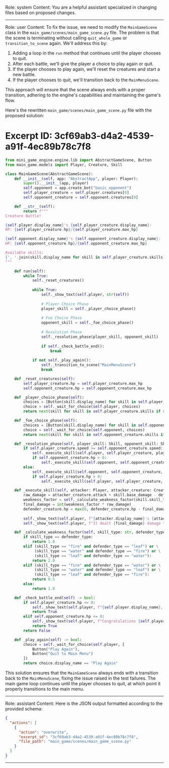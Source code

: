 Role: system
Content: You are a helpful assistant specialized in changing files based on proposed changes.
__________________
Role: user
Content: To fix the issue, we need to modify the `MainGameScene` class in the `main_game/scenes/main_game_scene.py` file. The problem is that the scene is terminating without calling `quit_whole_game` or `transition_to_scene` again. We'll address this by:

1. Adding a loop in the `run` method that continues until the player chooses to quit.
2. After each battle, we'll give the player a choice to play again or quit.
3. If the player chooses to play again, we'll reset the creatures and start a new battle.
4. If the player chooses to quit, we'll transition back to the `MainMenuScene`.

This approach will ensure that the scene always ends with a proper transition, adhering to the engine's capabilities and maintaining the game's flow.

Here's the rewritten `main_game/scenes/main_game_scene.py` file with the proposed solution:

# Excerpt ID: 3cf69ab3-d4a2-4539-a91f-4ec89b78c7f8
```python main_game/scenes/main_game_scene.py
from mini_game_engine.engine.lib import AbstractGameScene, Button
from main_game.models import Player, Creature, Skill

class MainGameScene(AbstractGameScene):
    def __init__(self, app: "AbstractApp", player: Player):
        super().__init__(app, player)
        self.opponent = app.create_bot("basic_opponent")
        self.player_creature = self.player.creatures[0]
        self.opponent_creature = self.opponent.creatures[0]

    def __str__(self):
        return f"""
Creature Battle!

{self.player.display_name}'s {self.player_creature.display_name}:
HP: {self.player_creature.hp}/{self.player_creature.max_hp}

{self.opponent.display_name}'s {self.opponent_creature.display_name}:
HP: {self.opponent_creature.hp}/{self.opponent_creature.max_hp}

Available skills:
{', '.join(skill.display_name for skill in self.player_creature.skills)}
"""

    def run(self):
        while True:
            self._reset_creatures()
            
            while True:
                self._show_text(self.player, str(self))
                
                # Player Choice Phase
                player_skill = self._player_choice_phase()
                
                # Foe Choice Phase
                opponent_skill = self._foe_choice_phase()
                
                # Resolution Phase
                self._resolution_phase(player_skill, opponent_skill)
                
                if self._check_battle_end():
                    break
            
            if not self._play_again():
                self._transition_to_scene("MainMenuScene")
                break

    def _reset_creatures(self):
        self.player_creature.hp = self.player_creature.max_hp
        self.opponent_creature.hp = self.opponent_creature.max_hp

    def _player_choice_phase(self):
        choices = [Button(skill.display_name) for skill in self.player_creature.skills]
        choice = self._wait_for_choice(self.player, choices)
        return next(skill for skill in self.player_creature.skills if skill.display_name == choice.display_name)

    def _foe_choice_phase(self):
        choices = [Button(skill.display_name) for skill in self.opponent_creature.skills]
        choice = self._wait_for_choice(self.opponent, choices)
        return next(skill for skill in self.opponent_creature.skills if skill.display_name == choice.display_name)

    def _resolution_phase(self, player_skill: Skill, opponent_skill: Skill):
        if self.player_creature.speed >= self.opponent_creature.speed:
            self._execute_skill(self.player, self.player_creature, player_skill, self.opponent_creature)
            if self.opponent_creature.hp > 0:
                self._execute_skill(self.opponent, self.opponent_creature, opponent_skill, self.player_creature)
        else:
            self._execute_skill(self.opponent, self.opponent_creature, opponent_skill, self.player_creature)
            if self.player_creature.hp > 0:
                self._execute_skill(self.player, self.player_creature, player_skill, self.opponent_creature)

    def _execute_skill(self, attacker: Player, attacker_creature: Creature, skill: Skill, defender_creature: Creature):
        raw_damage = attacker_creature.attack + skill.base_damage - defender_creature.defense
        weakness_factor = self._calculate_weakness_factor(skill.skill_type, defender_creature.creature_type)
        final_damage = int(weakness_factor * raw_damage)
        defender_creature.hp = max(0, defender_creature.hp - final_damage)
        
        self._show_text(self.player, f"{attacker.display_name}'s {attacker_creature.display_name} used {skill.display_name}!")
        self._show_text(self.player, f"It dealt {final_damage} damage to {defender_creature.display_name}!")

    def _calculate_weakness_factor(self, skill_type: str, defender_type: str) -> float:
        if skill_type == defender_type:
            return 1.0
        elif (skill_type == "fire" and defender_type == "leaf") or \
             (skill_type == "water" and defender_type == "fire") or \
             (skill_type == "leaf" and defender_type == "water"):
            return 2.0
        elif (skill_type == "fire" and defender_type == "water") or \
             (skill_type == "water" and defender_type == "leaf") or \
             (skill_type == "leaf" and defender_type == "fire"):
            return 0.5
        else:
            return 1.0

    def _check_battle_end(self) -> bool:
        if self.player_creature.hp <= 0:
            self._show_text(self.player, f"{self.player.display_name}, you have lost the battle!")
            return True
        elif self.opponent_creature.hp <= 0:
            self._show_text(self.player, f"Congratulations {self.player.display_name}, you have won the battle!")
            return True
        return False

    def _play_again(self) -> bool:
        choice = self._wait_for_choice(self.player, [
            Button("Play Again"),
            Button("Quit to Main Menu")
        ])
        return choice.display_name == "Play Again"
```

This solution ensures that the `MainGameScene` always ends with a transition back to the `MainMenuScene`, fixing the issue raised in the test failures. The main game loop continues until the player chooses to quit, at which point it properly transitions to the main menu.
__________________
Role: assistant
Content: Here is the JSON output formatted according to the provided schema:

```json
{
  "actions": [
    {
      "action": "overwrite",
      "excerpt_id": "3cf69ab3-d4a2-4539-a91f-4ec89b78c7f8",
      "file_path": "main_game/scenes/main_game_scene.py"
    }
  ]
}
```
__________________
